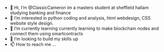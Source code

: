 - 👋 Hi, I’m @ClassicCameron im a masters student at sheffield hallam studying banking and finance
- 👀 I’m interested in python coding and analysis, html webdesign, CSS website style design.
- 🌱 I’m currently learning currently learning to make blockchain nodes and connect them using smartcontracts
- 💞️ I’m looking to build my skills up
- 📫 How to reach me ...

<!---
ClassicCameron/ClassicCameron is a ✨ special ✨ repository because its `README.md` (this file) appears on your GitHub profile.
You can click the Preview link to take a look at your changes.
--->
